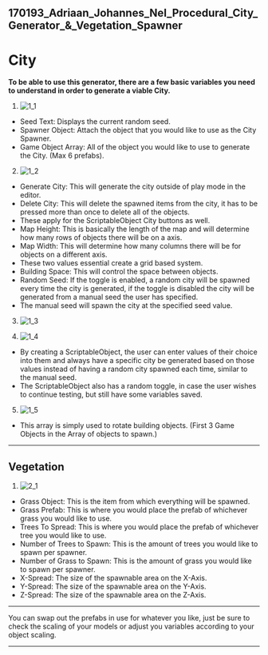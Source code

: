 ## 170193_Adriaan_Johannes_Nel_Procedural_City_Generator_&_Vegetation_Spawner

# City

**To be able to use this generator, there are a few basic variables you need to understand in order to generate a viable City.**
1. ![1_1](https://i.ibb.co/PGksmLC/1.png)

 - Seed Text: Displays the current random seed.
 - Spawner Object: Attach the object that you would like to use as the City Spawner.
 - Game Object Array: All of the object you would like to use to generate the City. (Max 6 prefabs).

2. ![1_2](https://i.ibb.co/tXVG4b1/2.png)

 - Generate City: This will generate the city outside of play mode in the editor.
 - Delete City: This will delete the spawned items from the city, it has to be pressed more than once to delete all of the objects.
 - These apply for the ScriptableObject City buttons as well.
 - Map Height: This is basically the length of the map and will determine how many rows of objects there will be on a axis.
 - Map Width: This will determine how many columns there will be for objects on a different axis. 
 - These two values essential create a grid based system.
 - Building Space: This will control the space between objects.
 - Random Seed: If the toggle is enabled, a random city will be spawned every time the city is generated, if the toggle is disabled the city will be generated from a manual seed the user has specified.
 - The manual seed will spawn the city at the specified seed value.

3. ![1_3](https://i.ibb.co/jw4b6tW/3.png)

4. ![1_4](https://i.ibb.co/wgnH3pc/4.png)

 - By creating a ScriptableObject, the user can enter values of their choice into them and always have a specific city be generated based on those values instead of having a random city spawned each time, similar to the manual seed.
 - The ScriptableObject also has a random toggle, in case the user wishes to continue testing, but still have some variables saved.

5. ![1_5](https://i.ibb.co/BwbtfTd/5.png)

 - This array is simply used to rotate building objects. (First 3 Game Objects in the Array of objects to spawn.)
------------------------------------------------------------------------------------------------

## Vegetation
 1. ![2_1](https://i.ibb.co/3TFk6zt/6.png)
 - Grass Object: This is the item from which everything will be spawned.
 - Grass Prefab: This is where you would place the prefab of whichever grass you would like to use.
 - Trees To Spread: This is where you would place the prefab of whichever tree you would like to use.
 - Number of Trees to Spawn: This is the amount of trees you would like to spawn per spawner.
 - Number of Grass to Spawn: This is the amount of grass you would like to spawn per spawner.
 - X-Spread: The size of the spawnable area on the X-Axis.
 - Y-Spread: The size of the spawnable area on the Y-Axis.
 - Z-Spread: The size of the spawnable area on the Z-Axis.
------------------------------------------------------------------------------------------------

You can swap out the prefabs in use for whatever you like, just be sure to check the scaling of your models or adjust you variables according to your object scaling.

------------------------------------------------------------------------------------------------
